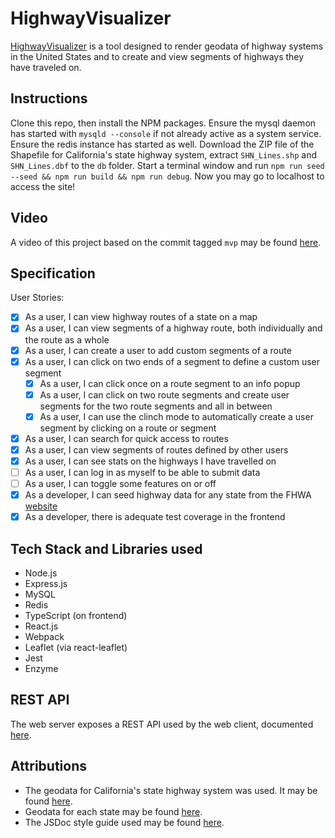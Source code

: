 # HighwayVisualizer

[HighwayVisualizer](https://iamtechknow.dev) is a tool designed to render geodata of highway systems in the United States and to create and view segments of highways they have traveled on.

## Instructions

Clone this repo, then install the NPM packages. Ensure the mysql daemon has started with `mysqld --console` if not already active as a system service. Ensure the redis instance has started as well. Download the ZIP file of the Shapefile for California's state highway system, extract `SHN_Lines.shp` and `SHN_Lines.dbf` to the `db` folder. Start a terminal window and run `npm run seed --seed && npm run build && npm run debug`. Now you may go to localhost to access the site!

## Video

A video of this project based on the commit tagged `mvp` may be found [here](https://youtu.be/i92g7lDWulA).

## Specification

User Stories:

* [X] As a user, I can view highway routes of a state on a map
* [X] As a user, I can view segments of a highway route, both individually and the route as a whole
* [X] As a user, I can create a user to add custom segments of a route
* [X] As a user, I can click on two ends of a segment to define a custom user segment
  * [X] As a user, I can click once on a route segment to an info popup
  * [X] As a user, I can click on two route segments and create user segments for the two route segments and all in between
  * [X] As a user, I can use the clinch mode to automatically create a user segment by clicking on a route or segment
* [X] As a user, I can search for quick access to routes
* [X] As a user, I can view segments of routes defined by other users
* [X] As a user, I can see stats on the highways I have travelled on
* [ ] As a user, I can log in as myself to be able to submit data
* [ ] As a user, I can toggle some features on or off
* [X] As a developer, I can seed highway data for any state from the FHWA [website](https://www.fhwa.dot.gov/policyinformation/hpms/shapefiles.cfm)
* [X] As a developer, there is adequate test coverage in the frontend

## Tech Stack and Libraries used

* Node.js
* Express.js
* MySQL
* Redis
* TypeScript (on frontend)
* React.js
* Webpack
* Leaflet (via react-leaflet)
* Jest
* Enzyme

## REST API

The web server exposes a REST API used by the web client, documented [here](https://github.com/IamTechknow/HighwayVisualizer/tree/master/server/README.md).

## Attributions

* The geodata for California's state highway system was used. It may be found [here](https://gisdata-caltrans.opendata.arcgis.com/datasets/77f2d7ba94e040a78bfbe36feb6279da_0).
* Geodata for each state may be found [here](https://www.fhwa.dot.gov/policyinformation/hpms/shapefiles_2017.cfm).
* The JSDoc style guide used may be found [here](https://github.com/shri/JSDoc-Style-Guide).
